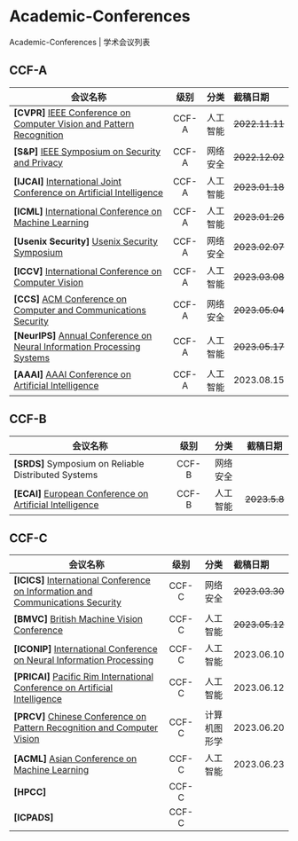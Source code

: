 # Academic-Conferences
Academic-Conferences | 学术会议列表



## CCF-A

| 会议名称                                                     | 级别  |   分类   | 截稿日期       |
| ------------------------------------------------------------ | :---: | :------: | :------------- |
| **[CVPR]** [IEEE Conference on Computer Vision and Pattern Recognition](http://cvpr2023.thecvf.com/) | CCF-A | 人工智能 | ~~2022.11.11~~ |
| **[S&P]** [IEEE Symposium on Security and Privacy](https://www.ieee-security.org/TC/SP2023/) | CCF-A | 网络安全 | ~~2022.12.02~~ |
| **[IJCAI]** [International Joint Conference on Artificial Intelligence](https://ijcai-23.org/) | CCF-A | 人工智能 | ~~2023.01.18~~ |
| **[ICML]** [International Conference on Machine Learning](https://icml.cc/Conferences/2023) | CCF-A | 人工智能 | ~~2023.01.26~~ |
| **[Usenix Security]** [Usenix Security Symposium](https://www.usenix.org/conference/usenixsecurity23) | CCF-A | 网络安全 | ~~2023.02.07~~ |
| **[ICCV]** [International Conference on Computer Vision](https://iccv2023.thecvf.com/) | CCF-A | 人工智能 | ~~2023.03.08~~ |
| **[CCS]** [ACM Conference on Computer and Communications Security](https://www.sigsac.org/ccs/CCS2023/index.html) | CCF-A | 网络安全 | ~~2023.05.04~~ |
| **[NeurIPS]** [Annual Conference on Neural Information Processing Systems](https://neurips.cc/Conferences/2023) | CCF-A | 人工智能 | ~~2023.05.17~~     |
| **[AAAI]** [AAAI Conference on Artificial Intelligence](https://aaai.org/aaai-conference/) | CCF-A | 人工智能 | 2023.08.15 |



## CCF-B

| 会议名称                                                     | 级别  |   分类   |   截稿日期   |
| ------------------------------------------------------------ | :---: | :------: | :----------: |
| **[SRDS]** Symposium on Reliable Distributed Systems         | CCF-B | 网络安全 |              |
| **[ECAI]** [European Conference on Artificial Intelligence](https://ecai2023.eu/) | CCF-B | 人工智能 | ~~2023.5.8~~ |



## CCF-C

| 会议名称                                                     | 级别  |     分类     | 截稿日期       |
| ------------------------------------------------------------ | :---: | :----------: | :------------- |
| **[ICICS]** [International Conference on Information and Communications Security]() | CCF-C |   网络安全   | ~~2023.03.30~~ |
| **[BMVC]** [British Machine Vision Conference](https://bmvc2023.org/) | CCF-C |   人工智能   | ~~2023.05.12~~ |
| **[ICONIP]** [International Conference on Neural Information Processing](http://iconip2023.org/) | CCF-C |   人工智能   | 2023.06.10     |
| **[PRICAI]** [Pacific Rim International Conference on Artificial Intelligence](https://www.pricai.org/2023/) | CCF-C |   人工智能   | 2023.06.12     |
| **[PRCV]** [Chinese Conference on Pattern Recognition and Computer Vision](https://prcv2023.xmu.edu.cn/lwtg.htm) | CCF-C | 计算机图形学 | 2023.06.20     |
| **[ACML]** [Asian Conference on Machine Learning]()          | CCF-C |   人工智能   | 2023.06.23     |
| **[HPCC]**                                                   | CCF-C |              |                |
| **[ICPADS]**                                                 | CCF-C |              |                |
